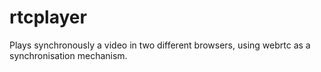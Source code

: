 rtcplayer
=========

Plays synchronously a video in two different browsers, using webrtc as a synchronisation mechanism.